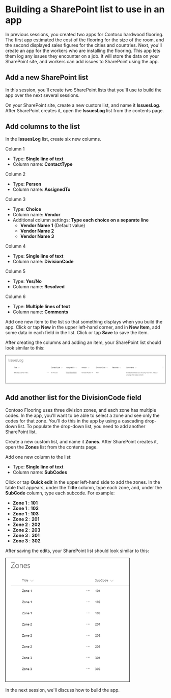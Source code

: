   <properties
   pageTitle="Add data to SharePoint to prepare to create an app | Microsoft PowerApps"
   description="Build additional data into SharePoint to prepare for creating an app"
   services=""
   suite="powerapps"
   documentationCenter="na"
   authors="v-subohe"
   manager="anneta"
   editor=""
   tags=""/>

<tags
   ms.service="powerapps"
   ms.devlang="na"
   ms.topic="get-started-article"
   ms.tgt_pltfrm="na"
   ms.workload="na"
   ms.date="06/07/2017"
   ms.author="v-subohe"/>

# Building a SharePoint list to use in an app
In previous sessions, you created two apps for Contoso hardwood flooring. The first app estimated the cost of the flooring for the size of the room, and the second displayed sales figures for the cities and countries. Next, you'll create an app for the workers who are installing the flooring. This app lets them log any issues they encounter on a job. It will store the data on your SharePoint site, and workers can add issues to SharePoint using the app.

## Add a new SharePoint list 

In this session, you'll create two SharePoint lists that you'll use to build the app over the next several sessions.  

On your SharePoint site, create a new custom list, and name it **IssuesLog**.  After SharePoint creates it, open the **IssuesLog** list from the contents page. 

## Add columns to the list 

In the **IssuesLog** list, create six new columns.

Column 1
- Type: **Single line of text**
- Column name: **ContactType**

Column 2
- Type: **Person**
- Column name: **AssignedTo**

Column 3
- Type: **Choice**
- Column name: **Vendor**
- Additional column settings: **Type each choice on a separate line**
  - **Vendor Name 1** (Default value)
  - **Vendor Name 2**
  - **Vendor Name 3**

Column 4
- Type: **Single line of text**
- Column name: **DivisionCode**

Column 5
- Type: **Yes/No**
- Column name: **Resolved**

Column 6
- Type: **Multiple lines of text**
- Column name: **Comments**

Add one new item to the list so that something displays when you build the app. Click or tap **New** in the upper left-hand corner, and in **New Item**, add some data in each field in the list. Click or tap **Save** to save the item.

After creating the columns and adding an item, your SharePoint list should look similar to this:

![IssuesLog](./media/learning-prepare-to-create-sharepoint-app/issuelog-finish.png)

## Add another list for the DivisionCode field 

Contoso Flooring uses three division zones, and each zone has multiple codes. In the app, you'll want to be able to select a zone and see only the codes for that zone. You'll do this in the app by using a cascading drop-down list. To populate the drop-down list, you need to add another SharePoint list.

Create a new custom list, and name it **Zones**.  After SharePoint creates it, open the **Zones** list from the contents page.

Add one new column to the list:
- Type: **Single line of text**
- Column name: **SubCodes**

Click or tap **Quick edit** in the upper left-hand side to add the zones. In the table that appears, under the **Title** column, type each zone, and, under the **SubCode** column, type each subcode. For example:

- **Zone 1** : **101**
- **Zone 1** : **102**
- **Zone 1** : **103**
- **Zone 2** : **201**
- **Zone 2** : **202**
- **Zone 2** : **203**
- **Zone 3** : **301**
- **Zone 3** : **302** 

After saving the edits, your SharePoint list should look similar to this:

![Zones](./media/learning-prepare-to-create-sharepoint-app/zones-finish.png)

In the next session, we'll discuss how to build the app.
